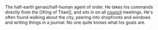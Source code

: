 The half-earth genasi/half-human agent of order. He takes his commands directly from the [[King of Titan]], and sits in on all [council](IPoK%20Wiki/Organizations/ZeNa/ZeNa%20City%20Council.md) meetings. He's often found walking about the city, peering into shopfronts and windows and writing things in a journal. No one quite knows what his goals are.